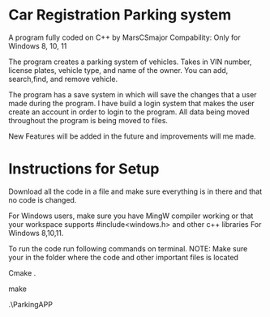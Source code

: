 # Car Registration Parking system
A program fully coded on C++ by MarsCSmajor
Compability: Only for Windows 8, 10, 11

The program creates a parking system of vehicles. Takes in VIN number, license plates, vehicle type, and name of the owner. 
You can add, search,find, and remove vehicle.

The program has a save system in which will save the changes that a user made during the program. I have build a login system that makes the user create an account in order to login to the program. All data being moved throughout the program is being moved to files. 

New Features will be added in the future and improvements will me made. 



# Instructions for Setup
Download all the code in a file and make sure everything is in there and that no code is changed.

For Windows users, make sure you have MingW compiler working or that your workspace supports #include<windows.h> and other c++ libraries 
For Windows 8,10,11.

To run the code run following commands on terminal. NOTE: Make sure your in the folder where the code and other important files is located

Cmake .

make

.\ParkingAPP
